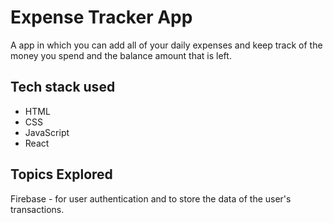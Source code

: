 # Expense Tracker App
A app in which you can add all of your daily expenses and keep track of the money you spend and the balance amount that is left.

## Tech stack used
- HTML
- CSS
- JavaScript
- React

## Topics Explored

Firebase - for user authentication and to store the data of the user's transactions.
